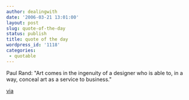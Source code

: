 ```yaml
---
author: dealingwith
date: '2006-03-21 13:01:00'
layout: post
slug: quote-of-the-day
status: publish
title: quote of the day
wordpress_id: '1118'
categories:
 - quotable
---
```


Paul Rand: "Art comes in the ingenuity of a designer who is able to, in a way,
conceal art as a service to business."

[via][1]

   [1]: http://37signals.com/svn/archives2/fly_on_the_wall_pony_integration_is_a_deal_breaker.php

